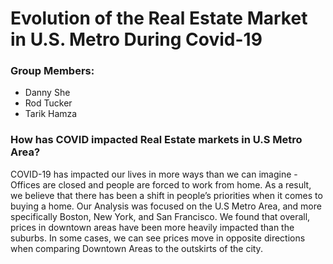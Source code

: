 # Evolution of the Real Estate Market in U.S. Metro During Covid-19

### Group Members:
* Danny She
* Rod Tucker
* Tarik Hamza


### How has COVID impacted Real Estate markets in U.S Metro Area?

COVID-19 has impacted our lives in more ways than we can imagine - Offices are closed and people are forced to work from home. As a result, we believe that there has been a shift in people’s priorities when it comes to buying a home. Our Analysis was focused on the U.S Metro Area, and more specifically Boston, New York, and San Francisco. We found that overall, prices in downtown areas have been more heavily impacted than the suburbs. In some cases, we can see prices move in opposite directions when comparing Downtown Areas to the outskirts of the city.
